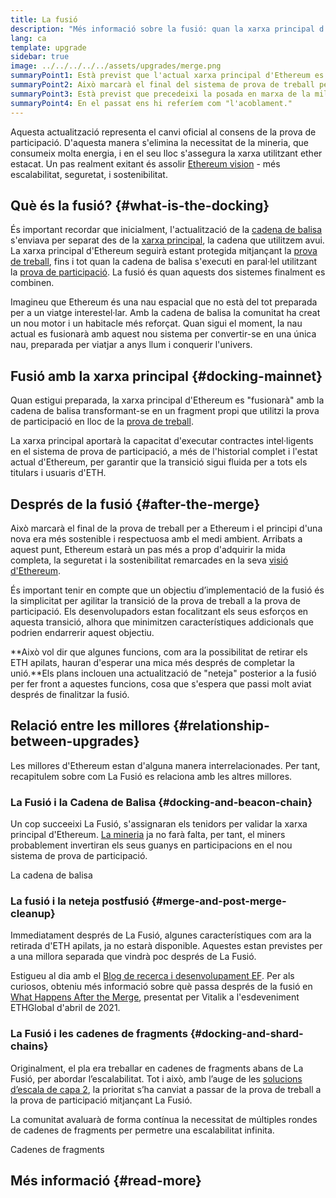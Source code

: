 ```yaml
---
title: La fusió
description: "Més informació sobre la fusió: quan la xarxa principal d'Ethereum s'integri al sistema coordinat de prova de participació de la cadena de balisa."
lang: ca
template: upgrade
sidebar: true
image: ../../../../../assets/upgrades/merge.png
summaryPoint1: Està previst que l'actual xarxa principal d'Ethereum es "fusioni" amb la cadena de balisa basada en el sistema de prova de participació.
summaryPoint2: Això marcarà el final del sistema de prova de treball per Ethereum i significarà la transició completa al sistema de prova de participació.
summaryPoint3: Està previst que precedeixi la posada en marxa de la millora anomenada cadena de fragments.
summaryPoint4: En el passat ens hi referíem com "l'acoblament."
---
```


<UpgradeStatus dateKey="page-upgrades-merge-date">
  Aquesta actualització representa el canvi oficial al consens de la prova de participació. D'aquesta manera s'elimina la necessitat de la mineria, que consumeix molta energia, i en el seu lloc s'assegura la xarxa utilitzant ether estacat. Un pas realment exitant és assolir <a href="/upgrades/vision/">Ethereum vision</a> - més escalabilitat, seguretat, i sostenibilitat.
</UpgradeStatus>

## Què és la fusió? {#what-is-the-docking}

És important recordar que inicialment, l'actualització de la [cadena de balisa](/upgrades/beacon-chain/) s'enviava per separat des de la [xarxa principal](/glossary/#mainnet), la cadena que utilitzem avui. La xarxa principal d'Ethereum seguirà estant protegida mitjançant la [prova de treball](/developers/docs/consensus-mechanisms/pow/), fins i tot quan la cadena de balisa s'executi en paral·lel utilitzant la [prova de participació](/developers/docs/consensus-mechanisms/pos/). La fusió és quan aquests dos sistemes finalment es combinen.

Imagineu que Ethereum és una nau espacial que no està del tot preparada per a un viatge interestel·lar. Amb la cadena de balisa la comunitat ha creat un nou motor i un habitacle més reforçat. Quan sigui el moment, la nau actual es fusionarà amb aquest nou sistema per convertir-se en una única nau, preparada per viatjar a anys llum i conquerir l'univers.

## Fusió amb la xarxa principal {#docking-mainnet}

Quan estigui preparada, la xarxa principal d'Ethereum es "fusionarà" amb la cadena de balisa transformant-se en un fragment propi que utilitzi la prova de participació en lloc de la [prova de treball](/developers/docs/consensus-mechanisms/pow/).

La xarxa principal aportarà la capacitat d'executar contractes intel·ligents en el sistema de prova de participació, a més de l'historial complet i l'estat actual d'Ethereum, per garantir que la transició sigui fluida per a tots els titulars i usuaris d'ETH.

## Després de la fusió {#after-the-merge}

Això marcarà el final de la prova de treball per a Ethereum i el principi d'una nova era més sostenible i respectuosa amb el medi ambient. Arribats a aquest punt, Ethereum estarà un pas més a prop d'adquirir la mida completa, la seguretat i la sostenibilitat remarcades en la seva [visió d'Ethereum](/upgrades/vision/).

És important tenir en compte que un objectiu d’implementació de la fusió és la simplicitat per agilitar la transició de la prova de treball a la prova de participació. Els desenvolupadors estan focalitzant els seus esforços en aquesta transició, alhora que minimitzen característiques addicionals que podrien endarrerir aquest objectiu.

**Això vol dir que algunes funcions, com ara la possibilitat de retirar els ETH apilats, hauran d'esperar una mica més després de completar la unió.**Els plans inclouen una actualització de "neteja" posterior a la fusió per fer front a aquestes funcions, cosa que s'espera que passi molt aviat després de finalitzar la fusió.

## Relació entre les millores {#relationship-between-upgrades}

Les millores d'Ethereum estan d'alguna manera interrelacionades. Per tant, recapitulem sobre com La Fusió es relaciona amb les altres millores.

### La Fusió i la Cadena de Balisa {#docking-and-beacon-chain}

Un cop succeeixi La Fusió, s'assignaran els tenidors per validar la xarxa principal d'Ethereum. [La mineria](/developers/docs/consensus-mechanisms/pow/mining/) ja no farà falta, per tant, el miners probablement invertiran els seus guanys en participacions en el nou sistema de prova de participació.

<ButtonLink to="/upgrades/beacon-chain/">
  La cadena de balisa
</ButtonLink>

### La fusió i la neteja postfusió {#merge-and-post-merge-cleanup}

Immediatament després de La Fusió, algunes característiques com ara la retirada d'ETH apilats, ja no estarà disponible. Aquestes estan previstes per a una millora separada que vindrà poc després de La Fusió.

Estigueu al dia amb el [Blog de recerca i desenvolupament EF](https://blog.ethereum.org/category/research-and-development/). Per als curiosos, obteniu més informació sobre què passa després de la fusió en [What Happens After the Merge](https://youtu.be/7ggwLccuN5s?t=101), presentat per Vitalik a l'esdeveniment ETHGlobal d'abril de 2021.

### La Fusió i les cadenes de fragments {#docking-and-shard-chains}

Originalment, el pla era treballar en cadenes de fragments abans de La Fusió, per abordar l’escalabilitat. Tot i això, amb l’auge de les [solucions d’escala de capa 2](/developers/docs/scaling/#layer-2-scaling), la prioritat s’ha canviat a passar de la prova de treball a la prova de participació mitjançant La Fusió.

La comunitat avaluarà de forma contínua la necessitat de múltiples rondes de cadenes de fragments per permetre una escalabilitat infinita.

<ButtonLink to="/upgrades/shard-chains/">
  Cadenes de fragments
</ButtonLink>

## Més informació {#read-more}

<MergeArticleList />
